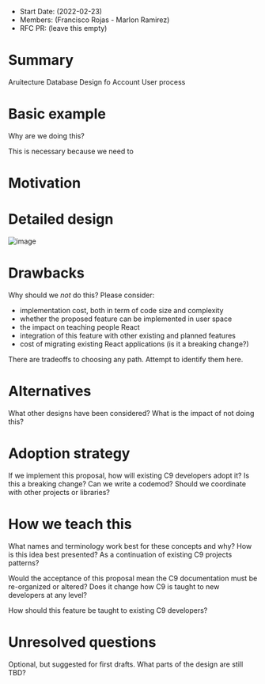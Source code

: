 - Start Date: (2022-02-23)
- Members: (Francisco Rojas - Marlon Ramirez)
- RFC PR: (leave this empty)

# Summary

Aruitecture Database Design fo Account User process

# Basic example

Why are we doing this?

This is necessary because we need to 

# Motivation



# Detailed design

![image](https://user-images.githubusercontent.com/4333910/155566540-120b738a-937d-4003-8292-fea89c6de3ce.png)

# Drawbacks

Why should we *not* do this? Please consider:

- implementation cost, both in term of code size and complexity
- whether the proposed feature can be implemented in user space
- the impact on teaching people React
- integration of this feature with other existing and planned features
- cost of migrating existing React applications (is it a breaking change?)

There are tradeoffs to choosing any path. Attempt to identify them here.

# Alternatives

What other designs have been considered? What is the impact of not doing this?

# Adoption strategy

If we implement this proposal, how will existing C9 developers adopt it? Is
this a breaking change? Can we write a codemod? Should we coordinate with
other projects or libraries?

# How we teach this

What names and terminology work best for these concepts and why? How is this
idea best presented? As a continuation of existing C9 projects patterns?

Would the acceptance of this proposal mean the C9 documentation must be
re-organized or altered? Does it change how C9 is taught to new developers
at any level?

How should this feature be taught to existing C9 developers?

# Unresolved questions

Optional, but suggested for first drafts. What parts of the design are still
TBD?
